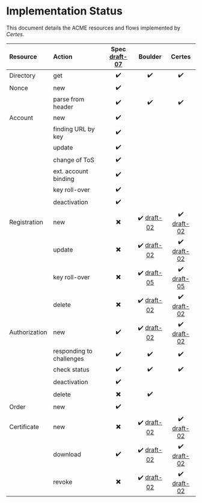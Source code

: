 # Implementation Status

This document details the ACME resources and flows implemented by *Certes*.

| Resource      | Action                    | Spec [draft-07][spec-07] | Boulder | Certes |
| :---          | :---                      | :---: | :---: | :---: |
| Directory     | get                       | :heavy_check_mark: | :heavy_check_mark: | :heavy_check_mark: |
| Nonce         | new                       | :heavy_check_mark: | | |
|               | parse from header         | :heavy_check_mark: | :heavy_check_mark: | :heavy_check_mark: |
| Account       | new                       | :heavy_check_mark: | | |
|               | finding URL by key        | :heavy_check_mark: | | |
|               | update                    | :heavy_check_mark: | | |
|               | change of ToS             | :heavy_check_mark: | | |
|               | ext. account binding      | :heavy_check_mark: | | |
|               | key roll-over             | :heavy_check_mark: | | |
|               | deactivation              | :heavy_check_mark: | | |
| Registration  | new                       | :heavy_multiplication_x: | :heavy_check_mark: [draft-02][spec-02-reg] | :heavy_check_mark: [draft-02][spec-02-reg] |
|               | update                    | :heavy_multiplication_x: | :heavy_check_mark: [draft-02][spec-02-reg] | :heavy_check_mark: [draft-02][spec-02-reg] |
|               | key roll-over             | :heavy_multiplication_x: | :heavy_check_mark: [draft-05][spec-05-key-change] | :heavy_check_mark: [draft-05][spec-05-key-change] |
|               | delete                    | :heavy_multiplication_x: | :heavy_check_mark: [draft-02][spec-02-reg] | :heavy_check_mark: [draft-02][spec-02-reg] |
| Authorization | new                       | :heavy_check_mark: | :heavy_check_mark: [draft-02][spec-02-authz] | :heavy_check_mark: [draft-02][spec-02-authz] |
|               | responding to challenges  | :heavy_check_mark: | :heavy_check_mark: | :heavy_check_mark: |
|               | check status              | :heavy_check_mark: | :heavy_check_mark: | :heavy_check_mark: |
|               | deactivation              | :heavy_check_mark: | | |
|               | delete                    | :heavy_multiplication_x: | :heavy_check_mark: | |
| Order         | new                       | :heavy_check_mark: | | | |
| Certificate   | new                       | :heavy_multiplication_x: | :heavy_check_mark: [draft-02][spec-02-cert] | :heavy_check_mark: [draft-02][spec-02-cert] |
|               | download                  | :heavy_check_mark: | :heavy_check_mark: [draft-02][spec-02-cert] | :heavy_check_mark: [draft-02][spec-02-cert] |
|               | revoke                    | :heavy_multiplication_x: | :heavy_check_mark: [draft-02][spec-02-cert-revoke] | :heavy_check_mark: [draft-02][spec-02-cert-revoke] |


[spec-02-reg]: https://tools.ietf.org/html/draft-ietf-acme-acme-02#section-6.3
[spec-02-authz]: https://tools.ietf.org/html/draft-ietf-acme-acme-02#section-6.4
[spec-02-cert]: https://tools.ietf.org/html/draft-ietf-acme-acme-02#section-6.5
[spec-02-cert-revoke]: https://tools.ietf.org/html/draft-ietf-acme-acme-02#section-6.6
[spec-05-key-change]: https://tools.ietf.org/html/draft-ietf-acme-acme-05#section-6.3.3
[spec-07]: https://tools.ietf.org/html/draft-ietf-acme-acme-07
